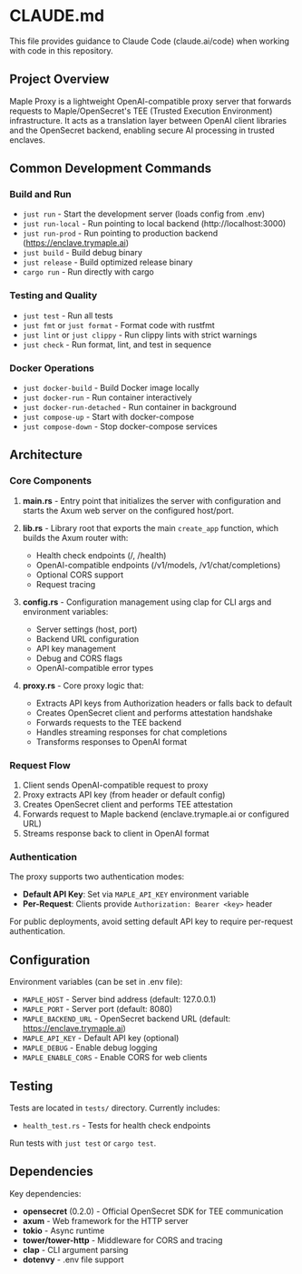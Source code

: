 # CLAUDE.md

This file provides guidance to Claude Code (claude.ai/code) when working with code in this repository.

## Project Overview

Maple Proxy is a lightweight OpenAI-compatible proxy server that forwards requests to Maple/OpenSecret's TEE (Trusted Execution Environment) infrastructure. It acts as a translation layer between OpenAI client libraries and the OpenSecret backend, enabling secure AI processing in trusted enclaves.

## Common Development Commands

### Build and Run
- `just run` - Start the development server (loads config from .env)
- `just run-local` - Run pointing to local backend (http://localhost:3000)
- `just run-prod` - Run pointing to production backend (https://enclave.trymaple.ai)
- `just build` - Build debug binary
- `just release` - Build optimized release binary
- `cargo run` - Run directly with cargo

### Testing and Quality
- `just test` - Run all tests
- `just fmt` or `just format` - Format code with rustfmt
- `just lint` or `just clippy` - Run clippy lints with strict warnings
- `just check` - Run format, lint, and test in sequence

### Docker Operations
- `just docker-build` - Build Docker image locally
- `just docker-run` - Run container interactively
- `just docker-run-detached` - Run container in background
- `just compose-up` - Start with docker-compose
- `just compose-down` - Stop docker-compose services

## Architecture

### Core Components

1. **main.rs** - Entry point that initializes the server with configuration and starts the Axum web server on the configured host/port.

2. **lib.rs** - Library root that exports the main `create_app` function, which builds the Axum router with:
   - Health check endpoints (/, /health)
   - OpenAI-compatible endpoints (/v1/models, /v1/chat/completions)
   - Optional CORS support
   - Request tracing

3. **config.rs** - Configuration management using clap for CLI args and environment variables:
   - Server settings (host, port)
   - Backend URL configuration
   - API key management
   - Debug and CORS flags
   - OpenAI-compatible error types

4. **proxy.rs** - Core proxy logic that:
   - Extracts API keys from Authorization headers or falls back to default
   - Creates OpenSecret client and performs attestation handshake
   - Forwards requests to the TEE backend
   - Handles streaming responses for chat completions
   - Transforms responses to OpenAI format

### Request Flow

1. Client sends OpenAI-compatible request to proxy
2. Proxy extracts API key (from header or default config)
3. Creates OpenSecret client and performs TEE attestation
4. Forwards request to Maple backend (enclave.trymaple.ai or configured URL)
5. Streams response back to client in OpenAI format

### Authentication

The proxy supports two authentication modes:
- **Default API Key**: Set via `MAPLE_API_KEY` environment variable
- **Per-Request**: Clients provide `Authorization: Bearer <key>` header

For public deployments, avoid setting default API key to require per-request authentication.

## Configuration

Environment variables (can be set in .env file):
- `MAPLE_HOST` - Server bind address (default: 127.0.0.1)
- `MAPLE_PORT` - Server port (default: 8080)
- `MAPLE_BACKEND_URL` - OpenSecret backend URL (default: https://enclave.trymaple.ai)
- `MAPLE_API_KEY` - Default API key (optional)
- `MAPLE_DEBUG` - Enable debug logging
- `MAPLE_ENABLE_CORS` - Enable CORS for web clients

## Testing

Tests are located in `tests/` directory. Currently includes:
- `health_test.rs` - Tests for health check endpoints

Run tests with `just test` or `cargo test`.

## Dependencies

Key dependencies:
- **opensecret** (0.2.0) - Official OpenSecret SDK for TEE communication
- **axum** - Web framework for the HTTP server
- **tokio** - Async runtime
- **tower/tower-http** - Middleware for CORS and tracing
- **clap** - CLI argument parsing
- **dotenvy** - .env file support